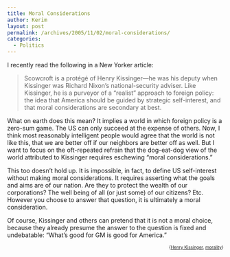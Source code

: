 ```yaml
---
title: Moral Considerations
author: Kerim
layout: post
permalink: /archives/2005/11/02/moral-considerations/
categories:
  - Politics
---
```

I recently read the following in a New Yorker article:

> Scowcroft is a protégé of Henry Kissinger—he was his deputy when Kissinger was Richard Nixon’s national-security adviser. Like Kissinger, he is a purveyor of a “realist” approach to foreign policy: the idea that America should be guided by strategic self-interest, and that moral considerations are secondary at best.

What on earth does this mean? It implies a world in which foreign policy is a zero-sum game. The US can only succeed at the expense of others. Now, I think most reasonably intelligent people would agree that the world is not like this, that we are better off if our neighbors are better off as well. But I want to focus on the oft-repeated refrain that the dog-eat-dog view of the world attributed to Kissinger requires eschewing &#8220;moral considerations.&#8221;

This too doesn&#8217;t hold up. It is impossible, in fact, to define US self-interest without making moral considerations. It requires asserting what the goals and aims are of our nation. Are they to protect the wealth of our corporations? The well being of all (or just some) of our citizens? Etc. However you choose to answer that question, it is ultimately a moral consideration.

Of course, Kissinger and others can pretend that it is not a moral choice, because they already presume the answer to the question is fixed and undebatable: &#8220;What&#8217;s good for GM is good for America.&#8221;  
<!-- technorati tags start -->

<div style="text-align:right;">
  <span style="font-size:x-small;">{<a href="http://www.technorati.com/tag/Henry Kissinger" onclick="_gaq.push(['_trackEvent', 'outbound-article', 'http://www.technorati.com/tag/Henry Kissinger', 'Henry Kissinger']);"  rel="tag">Henry Kissinger</a>, <a href="http://www.technorati.com/tag/morality" onclick="_gaq.push(['_trackEvent', 'outbound-article', 'http://www.technorati.com/tag/morality', 'morality']);"  rel="tag">morality</a>}</span>


<!-- technorati tags end -->

